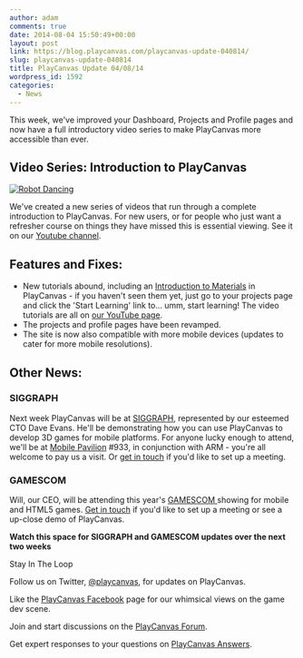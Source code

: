 ```yaml
---
author: adam
comments: true
date: 2014-08-04 15:50:49+00:00
layout: post
link: https://blog.playcanvas.com/playcanvas-update-040814/
slug: playcanvas-update-040814
title: PlayCanvas Update 04/08/14
wordpress_id: 1592
categories:
  - News
---
```


This week, we've improved your Dashboard, Projects and Profile pages and now have a full introductory video series to make PlayCanvas more accessible than ever.

## Video Series: Introduction to PlayCanvas

[![Robot Dancing](https://blog.playcanvas.com/wp-content/uploads/2014/08/Robot-Dance.jpg)](https://www.youtube.com/playlist?list=PL0KdXFF26E4Azwcu1WabxGwJaPgKuc927)

We've created a new series of videos that run through a complete introduction to PlayCanvas. For new users, or for people who just want a refresher course on things they have missed this is essential viewing. See it on our [Youtube channel](https://www.youtube.com/playlist?list=PL0KdXFF26E4Azwcu1WabxGwJaPgKuc927).

## Features and Fixes:

- New tutorials abound, including an [Introduction to Materials](https://developer.playcanvas.com/tutorials/beginner/basic-materials/) in PlayCanvas - if you haven't seen them yet, just go to your projects page and click the 'Start Learning' link to... umm, start learning! The video tutorials are all on [our YouTube page](https://www.youtube.com/user/playcanvas).
- The projects and profile pages have been revamped.
- The site is now also compatible with more mobile devices (updates to cater for more mobile resolutions).

## Other News:

### SIGGRAPH

Next week PlayCanvas will be at [SIGGRAPH](http://s2014.siggraph.org/), represented by our esteemed CTO Dave Evans. He'll be demonstrating how you can use PlayCanvas to develop 3D games for mobile platforms. For anyone lucky enough to attend, we'll be at [Mobile Pavilion](http://s2014.siggraph.org/exhibitors-advertisers/siggraph-2014-mobile-pavilion) #933, in conjunction with ARM - you're all welcome to pay us a visit. Or [get in touch](http://blog.playcanvas.com/contact/) if you'd like to set up a meeting.

### GAMESCOM

Will, our CEO, will be attending this year's [GAMESCOM ](http://www.gamescom-cologne.com/en/gamescom/home/index.php)showing for mobile and HTML5 games. [Get in touch](http://blog.playcanvas.com/contact) if you'd like to set up a meeting or see a up-close demo of PlayCanvas.

**Watch this space for SIGGRAPH and GAMESCOM updates over the next two weeks**

Stay In The Loop

Follow us on Twitter, [@playcanvas](https://twitter.com/playcanvas), for updates on PlayCanvas.

Like the [PlayCanvas Facebook](http://facebook.com/playcanvas) page for our whimsical views on the game dev scene.

Join and start discussions on the [PlayCanvas Forum](https://forum.playcanvas.com/).

Get expert responses to your questions on [PlayCanvas Answers](http://answers.playcanvas.com/).
